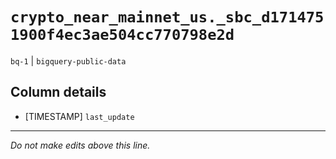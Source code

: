 # `crypto_near_mainnet_us._sbc_d1714751900f4ec3ae504cc770798e2d`
`bq-1` | `bigquery-public-data`

## Column details
* [TIMESTAMP] `last_update`

-------------------------------------------------------------------------------
*Do not make edits above this line.*
